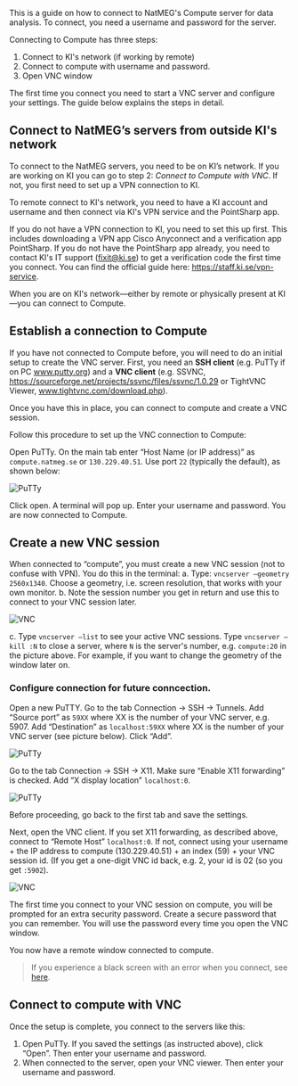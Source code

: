 This is a guide on how to connect to NatMEG's Compute server for data analysis. To connect, you need a username and password for the server.

Connecting to Compute has three steps:

1. Connect to KI's network (if working by remote)
2. Connect to compute with username and password.
3. Open VNC window

The first time you connect you need to start a VNC server and configure your settings. The guide below explains the steps in detail.

## Connect to NatMEG’s servers from outside KI's network
To connect to the NatMEG servers, you need to be on KI’s network. If you are working on KI you can go to step 2: *Connect to Compute with VNC*. If not, you first need to set up a VPN connection to KI.

To remote connect to KI's network, you need to have a KI account and username and then connect via KI's VPN service and the PointSharp app.

If you do not have a VPN connection to KI, you need to set this up first. This includes downloading a VPN app Cisco Anyconnect and a verification app PointSharp. If you do not have the PointSharp app already, you need to contact KI's IT support (fixit@ki.se) to get a verification code the first time you connect. You can find the official guide here: https://staff.ki.se/vpn-service.

When you are on KI's network—either by remote or physically present at KI—you can connect to Compute.

## Establish a connection to Compute
If you have not connected to Compute before, you will need to do an initial setup to create the VNC server. First, you need an **SSH client** (e.g. PuTTy if on PC www.putty.org) and a **VNC client** (e.g. SSVNC, https://sourceforge.net/projects/ssvnc/files/ssvnc/1.0.29 or TightVNC Viewer, www.tightvnc.com/download.php).

Once you have this in place, you can connect to compute and create a VNC session.

Follow this procedure to set up the VNC connection to Compute:

Open PuTTy. On the main tab enter “Host Name (or IP address)” as `compute.natmeg.se` or `130.229.40.51`. Use port `22` (typically the default), as shown below:

![PuTTy](https://github.com/natmegsweden/NatMEG_Wiki/blob/main/wiki_images/remote_connect01.png)

Click open. A terminal will pop up. Enter your username and password. You are now connected to Compute.

## Create a new VNC session
When connected to “compute”, you must create a new VNC session (not to confuse with VPN). You do this in the terminal:
a. Type: `vncserver –geometry 2560x1340`. Choose a geometry, i.e. screen resolution, that works with your own monitor.
b. Note the session number you get in return and use this to connect to your VNC session later.

![VNC](https://github.com/natmegsweden/NatMEG_Wiki/blob/main/wiki_images/remote_connect02.png)

c. Type `vncserver –list` to see your active VNC sessions. Type `vncserver –kill :N` to close a server, where `N` is the server's number, e.g. `compute:20` in the picture above. For example, if you want to change the geometry of the window later on.

### Configure connection for future conncection.
Open a new PuTTY. Go to the tab  Connection -> SSH -> Tunnels. Add “Source port” as `59XX` where XX is the number of your VNC server, e.g. 5907. Add “Destination” as `localhost:59XX` where XX is the number of your VNC server (see picture below). Click “Add”.

![PuTTy](https://github.com/natmegsweden/NatMEG_Wiki/blob/main/wiki_images/remote_connect03.png)
 
Go to the tab Connection -> SSH -> X11. Make sure “Enable X11 forwarding” is checked. Add “X display location” `localhost:0`.
 
![PuTTy](https://github.com/natmegsweden/NatMEG_Wiki/blob/main/wiki_images/remote_connect04.png)

Before proceeding, go back to the first tab and save the settings.

Next, open the VNC client. If you set X11 forwarding, as described above, connect to “Remote Host” `localhost:0`. If not, connect using your username + the IP address to compute (130.229.40.51) + an index (59) + your VNC session id. (If you get a one-digit VNC id back, e.g. 2, your id is 02 (so you get `:5902`).

![VNC](https://github.com/natmegsweden/NatMEG_Wiki/blob/main/wiki_images/remote_connect05.png)
 
The first time you connect to your VNC session on compute, you will be prompted for an extra security password. Create a secure password that you can remember. You will use the password every time you open the VNC window.

You now have a remote window connected to compute.

> If you experience a black screen with an error when you connect, see [here](https://github.com/natmegsweden/NatMEG_Wiki/wiki/VNC-black-screen-error).

## Connect to compute with VNC
Once the setup is complete, you connect to the servers like this:
1. Open PuTTy. If you saved the settings (as instructed above), click “Open”. Then enter your username and password. 
2. When connected to the server, open your VNC viewer. Then enter your username and password.

